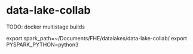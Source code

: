 # data-lake-collab

TODO: docker multistage builds

export spark_path=~/Documents/FHE/datalakes/data-lake-collab/
export PYSPARK_PYTHON=python3
